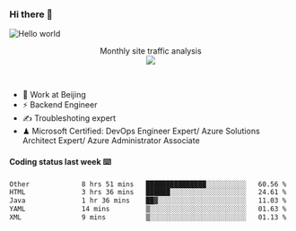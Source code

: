 ### Hi there 👋

<img src="https://raw.githubusercontent.com/sagar-viradiya/sagar-viradiya/master/resources/banner.png" alt="Hello world">
<p align="center"> 
 Monthly site traffic analysis <br/>
  <img src="https://profile-counter.glitch.me/youszoe/count.svg" />
</p>
<br/>

- 🍻 Work at Beijing 
- ⚡ Backend Engineer
- ✍️ Troubleshoting expert
- ♟  Microsoft Certified: DevOps Engineer Expert/ Azure Solutions Architect Expert/ Azure Administrator Associate

#### Coding status last week ⌨️

<!--START_SECTION:waka-->

```txt
Other             8 hrs 51 mins   ███████████████░░░░░░░░░░   60.56 %
HTML              3 hrs 36 mins   ██████░░░░░░░░░░░░░░░░░░░   24.61 %
Java              1 hr 36 mins    ██▓░░░░░░░░░░░░░░░░░░░░░░   11.03 %
YAML              14 mins         ▒░░░░░░░░░░░░░░░░░░░░░░░░   01.63 %
XML               9 mins          ▒░░░░░░░░░░░░░░░░░░░░░░░░   01.13 %
```

<!--END_SECTION:waka-->

<br/>
<center><img src="http://ghchart.rshah.org/409ba5/yousazoe" alt="" /></center>


